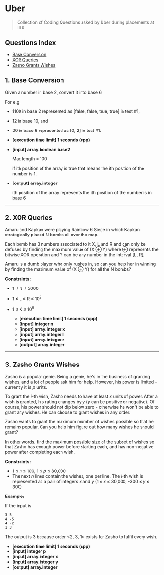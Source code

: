 # Uber
> Collection of Coding Questions asked by Uber during placements at IITs

## Questions Index

* [Base Conversion](#1-base-conversion)
* [XOR Queries](#2-xor-queries)
* [Zasho Grants Wishes](#3-zasho-grants-wishes)

## 1. Base Conversion

Given a number in base 2, convert it into base 6.

For e.g.

* 1100 in base 2 represented as [false, false, true, true] in test #1,
* 12 in base 10, and
* 20 in base 6 represented as [0, 2] in test #1.

* **[execution time limit] 1 seconds (cpp)**
* **[input] array.boolean base2**
  
  Max length = 100
  
  if ith position of the array is true that means the ith position of the number is 1.
  
* **[output] array.integer**
  
  ith position of the array represents the ith position of the number is in base 6
  
---
## 2. XOR Queries

Amaru and Kapkan were playing Rainbow 6 Siege in which Kapkan strategically placed N bombs all over the map.

Each bomb has 3 numbers associated to it X, L and R and can only be defused by finding the maximum value of (X ⊕ Y) where ⊕ represents the bitwise XOR operation and Y can be any number in the interval [L, R].

Amaru is a dumb player who only rushes in, so can you help her in winning by finding the maximum value of (X ⊕ Y) for all the N bombs?

**Constraints:**
* 1 ≤ N ≤ 5000
* 1 ≤ L ≤ R ≤ 10<sup>9</sup>
* 1 ≤ X ≤ 10<sup>9</sup>

  * **[execution time limit] 1 seconds (cpp)**
  * **[input] integer n**
  * **[input] array.integer x**
  * **[input] array.integer l**
  * **[input] array.integer r**
  * **[output] array.integer**

---
## 3. Zasho Grants Wishes

Zasho is a popular genie. Being a genie, he's in the business of granting wishes, and a lot of people ask him for help. However, his power is limited - currently it is _p_ units.

To grant the _i_-th wish, Zasho needs to have at least _x_ units of power. After a wish is granted, his rating changes by _y_ (_y_ can be positive or negative). Of course, his power should not dip below zero - otherwise he won't be able to grant any wishes. He can choose to grant wishes in any order.

Zasho wants to grant the maximum mumber of wishes possible so that he remains popular. Can you help him figure out how many wishes he should grant?

In other words, find the maximum possible size of the subset of wishes so that Zasho has enough power before starting each, and has non-negative power after completing each wish.

**Constraints:**

* 1 ≤ _n_ ≤ 100, 1 ≤ _p_ ≤ 30,000
* The next _n_ lines contain the wishes, one per line. The _i_-th wish is represented as a pair of integers _x_ and _y_ (1 ≤ _x_ ≤ 30,000, -300 ≤ _y_ ≤ 300)

**Example:**

If the input is

```shell
3 5
4 -5
4 -2
1 3
```

The output is 3 because order <2, 3, 1> exists for Zasho to fulfil every wish.

  * **[execution time limit] 1 seconds (cpp)**
  * **[input] integer p**
  * **[input] array.integer x**
  * **[input] array.integer y**
  * **[output] array.integer**


